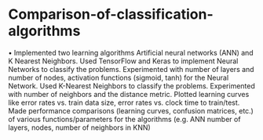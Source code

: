 # Comparison-of-classification-algorithms
•	Implemented two learning algorithms Artificial neural networks (ANN) and K Nearest Neighbors. Used TensorFlow and Keras to implement Neural Networks to classify the problems. Experimented with number of layers and number of nodes, activation functions (sigmoid, tanh) for the Neural Network. Used K-Nearest Neighbors to classify the problems. Experimented with number of neighbors and the distance metric. Plotted learning curves like error rates vs. train data size, error rates vs. clock time to train/test. Made performance comparisons (learning curves, confusion matrices, etc.) of various functions/parameters for the algorithms (e.g. ANN number of layers, nodes, number of neighbors in KNN)

